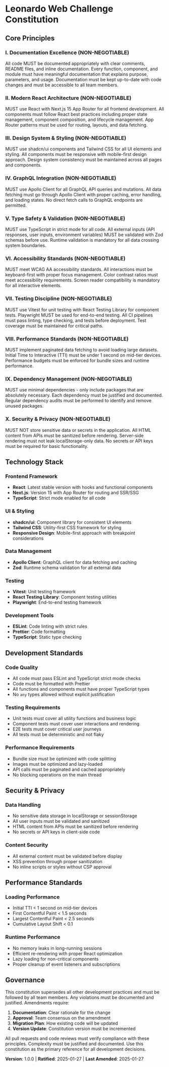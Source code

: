 <!--
Sync Impact Report:
Version change: 0.0.0 → 1.0.0
Modified principles: N/A (new constitution)
Added sections: Technology Stack, Development Standards, Security & Privacy, Performance Standards
Removed sections: N/A
Templates requiring updates:
  ✅ plan-template.md (updated constitution check references)
  ✅ spec-template.md (aligned with new principles)
  ✅ tasks-template.md (updated with new testing and quality requirements)
Follow-up TODOs: None
-->

# Leonardo Web Challenge Constitution

## Core Principles

### I. Documentation Excellence (NON-NEGOTIABLE)

All code MUST be documented appropriately with clear comments, README files, and inline documentation. Every function, component, and module must have meaningful documentation that explains purpose, parameters, and usage. Documentation must be kept up-to-date with code changes and must be accessible to all team members.

### II. Modern React Architecture (NON-NEGOTIABLE)

MUST use React with Next.js 15 App Router for all frontend development. All components must follow React best practices including proper state management, component composition, and lifecycle management. App Router patterns must be used for routing, layouts, and data fetching.

### III. Design System & Styling (NON-NEGOTIABLE)

MUST use shadcn/ui components and Tailwind CSS for all UI elements and styling. All components must be responsive with mobile-first design approach. Design system consistency must be maintained across all pages and components.

### IV. GraphQL Integration (NON-NEGOTIABLE)

MUST use Apollo Client for all GraphQL API queries and mutations. All data fetching must go through Apollo Client with proper caching, error handling, and loading states. No direct fetch calls to GraphQL endpoints are permitted.

### V. Type Safety & Validation (NON-NEGOTIABLE)

MUST use TypeScript in strict mode for all code. All external inputs (API responses, user inputs, environment variables) MUST be validated with Zod schemas before use. Runtime validation is mandatory for all data crossing system boundaries.

### VI. Accessibility Standards (NON-NEGOTIABLE)

MUST meet WCAG AA accessibility standards. All interactions must be keyboard-first with proper focus management. Color contrast ratios must meet accessibility requirements. Screen reader compatibility is mandatory for all interactive elements.

### VII. Testing Discipline (NON-NEGOTIABLE)

MUST use Vitest for unit testing with React Testing Library for component tests. Playwright MUST be used for end-to-end testing. All CI pipelines must pass linting, type checking, and tests before deployment. Test coverage must be maintained for critical paths.

### VIII. Performance Standards (NON-NEGOTIABLE)

MUST implement paginated data fetching to avoid loading large datasets. Initial Time to Interactive (TTI) must be under 1 second on mid-tier devices. Performance budgets must be enforced for bundle sizes and runtime performance.

### IX. Dependency Management (NON-NEGOTIABLE)

MUST use minimal dependencies - only include packages that are absolutely necessary. Each dependency must be justified and documented. Regular dependency audits must be performed to identify and remove unused packages.

### X. Security & Privacy (NON-NEGOTIABLE)

MUST NOT store sensitive data or secrets in the application. All HTML content from APIs must be sanitized before rendering. Server-side rendering must not leak localStorage-only data. No secrets or API keys must be required for basic functionality.

## Technology Stack

### Frontend Framework

- **React**: Latest stable version with hooks and functional components
- **Next.js**: Version 15 with App Router for routing and SSR/SSG
- **TypeScript**: Strict mode enabled for all code

### UI & Styling

- **shadcn/ui**: Component library for consistent UI elements
- **Tailwind CSS**: Utility-first CSS framework for styling
- **Responsive Design**: Mobile-first approach with breakpoint considerations

### Data Management

- **Apollo Client**: GraphQL client for data fetching and caching
- **Zod**: Runtime schema validation for all external data

### Testing

- **Vitest**: Unit testing framework
- **React Testing Library**: Component testing utilities
- **Playwright**: End-to-end testing framework

### Development Tools

- **ESLint**: Code linting with strict rules
- **Prettier**: Code formatting
- **TypeScript**: Static type checking

## Development Standards

### Code Quality

- All code must pass ESLint and TypeScript strict mode checks
- Code must be formatted with Prettier
- All functions and components must have proper TypeScript types
- No `any` types allowed without explicit justification

### Testing Requirements

- Unit tests must cover all utility functions and business logic
- Component tests must cover user interactions and rendering
- E2E tests must cover critical user journeys
- All tests must be deterministic and not flaky

### Performance Requirements

- Bundle size must be optimized with code splitting
- Images must be optimized and lazy-loaded
- API calls must be paginated and cached appropriately
- No blocking operations on the main thread

## Security & Privacy

### Data Handling

- No sensitive data storage in localStorage or sessionStorage
- All user inputs must be validated and sanitized
- HTML content from APIs must be sanitized before rendering
- No secrets or API keys in client-side code

### Content Security

- All external content must be validated before display
- XSS prevention through proper sanitization
- No inline scripts or styles without CSP approval

## Performance Standards

### Loading Performance

- Initial TTI < 1 second on mid-tier devices
- First Contentful Paint < 1.5 seconds
- Largest Contentful Paint < 2.5 seconds
- Cumulative Layout Shift < 0.1

### Runtime Performance

- No memory leaks in long-running sessions
- Efficient re-rendering with proper React optimization
- Lazy loading for non-critical components
- Proper cleanup of event listeners and subscriptions

## Governance

This constitution supersedes all other development practices and must be followed by all team members. Any violations must be documented and justified. Amendments require:

1. **Documentation**: Clear rationale for the change
2. **Approval**: Team consensus on the amendment
3. **Migration Plan**: How existing code will be updated
4. **Version Update**: Constitution version must be incremented

All pull requests and code reviews must verify compliance with these principles. Complexity must be justified and documented. Use this constitution as the primary reference for all development decisions.

**Version**: 1.0.0 | **Ratified**: 2025-01-27 | **Last Amended**: 2025-01-27
